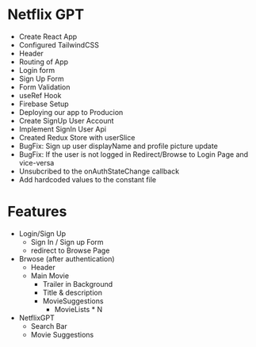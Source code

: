 # Netflix GPT

- Create React App
- Configured TailwindCSS
- Header
- Routing of App
- Login form
- Sign Up Form
- Form Validation
- useRef Hook
- Firebase Setup
- Deploying our app to Producion
- Create SignUp User Account
- Implement SignIn User Api
- Created Redux Store with userSlice
- BugFix: Sign up user displayName and profile picture update
- BugFix: If the user is not logged in Redirect/Browse to Login Page and vice-versa
- Unsubcribed to the onAuthStateChange callback
- Add hardcoded values to the constant file

# Features
- Login/Sign Up
    - Sign In / Sign up Form
    - redirect to Browse Page
- Brwose (after authentication)
    - Header
    - Main Movie
         - Trailer in Background
         - Title & description
         - MovieSuggestions
             - MovieLists * N
- NetflixGPT
    - Search Bar
    - Movie Suggestions